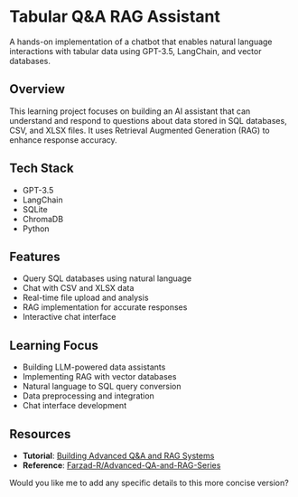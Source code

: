 # Tabular Q&A RAG Assistant

A hands-on implementation of a chatbot that enables natural language interactions with tabular data using GPT-3.5, LangChain, and vector databases.

## Overview
This learning project focuses on building an AI assistant that can understand and respond to questions about data stored in SQL databases, CSV, and XLSX files. It uses Retrieval Augmented Generation (RAG) to enhance response accuracy.

## Tech Stack
- GPT-3.5
- LangChain
- SQLite
- ChromaDB
- Python

## Features
- Query SQL databases using natural language
- Chat with CSV and XLSX data
- Real-time file upload and analysis
- RAG implementation for accurate responses
- Interactive chat interface

## Learning Focus
- Building LLM-powered data assistants
- Implementing RAG with vector databases
- Natural language to SQL query conversion
- Data preprocessing and integration
- Chat interface development

## Resources
- **Tutorial**: [Building Advanced Q&A and RAG Systems](https://youtu.be/ZtltjSjFPDg)
- **Reference**: [Farzad-R/Advanced-QA-and-RAG-Series](https://github.com/Farzad-R/Advanced-QA-and-RAG-Series)


Would you like me to add any specific details to this more concise version?